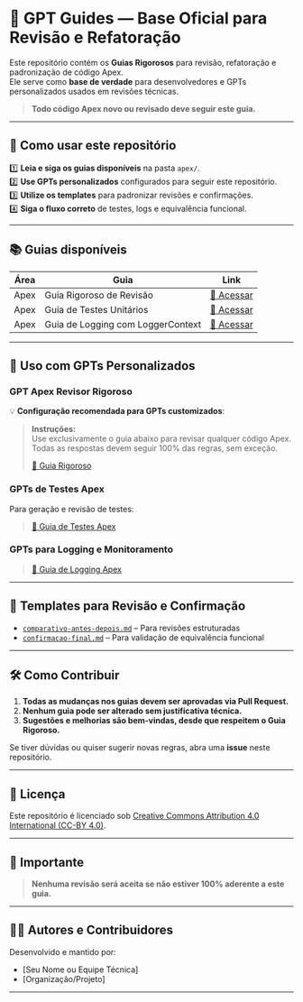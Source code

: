 # 🧠 GPT Guides — Base Oficial para Revisão e Refatoração

Este repositório contém os **Guias Rigorosos** para revisão, refatoração e padronização de código Apex.  
Ele serve como **base de verdade** para desenvolvedores e GPTs personalizados usados em revisões técnicas.

> **Todo código Apex novo ou revisado deve seguir este guia.**

---

## 📌 Como usar este repositório

1️⃣ **Leia e siga os guias disponíveis** na pasta `apex/`.  
2️⃣ **Use GPTs personalizados** configurados para seguir este repositório.  
3️⃣ **Utilize os templates** para padronizar revisões e confirmações.  
4️⃣ **Siga o fluxo correto** de testes, logs e equivalência funcional.  

---

## 📚 Guias disponíveis

| Área         | Guia                                | Link |
|--------------|-------------------------------------|------|
| Apex         | Guia Rigoroso de Revisão            | [📖 Acessar](./apex/Guia_Rigoroso_Revisao_Apex.md) |
| Apex         | Guia de Testes Unitários            | [🧪 Acessar](./apex/Guia_Testes_Apex.md) |
| Apex         | Guia de Logging com LoggerContext  | [📝 Acessar](./apex/Guia_Logger_Apex.md) |

---

## 🤖 Uso com GPTs Personalizados

### **GPT Apex Revisor Rigoroso**

💡 **Configuração recomendada para GPTs customizados**:  

> **Instruções:**  
> Use exclusivamente o guia abaixo para revisar qualquer código Apex.  
> Todas as respostas devem seguir 100% das regras, sem exceção.  
>  
> [🔗 Guia Rigoroso](https://raw.githubusercontent.com/seu-org/gpt-guides/main/apex/Guia_Rigoroso_Revisao_Apex.md)

### **GPTs de Testes Apex**

Para geração e revisão de testes:

> [🔗 Guia de Testes Apex](https://raw.githubusercontent.com/seu-org/gpt-guides/main/apex/Guia_Testes_Apex.md)

### **GPTs para Logging e Monitoramento**

> [🔗 Guia de Logging Apex](https://raw.githubusercontent.com/seu-org/gpt-guides/main/apex/Guia_Logger_Apex.md)

---

## 📎 Templates para Revisão e Confirmação

- [`comparativo-antes-depois.md`](./apex/comparativo-antes-depois.md) – Para revisões estruturadas  
- [`confirmacao-final.md`](./apex/confirmacao-final.md) – Para validação de equivalência funcional  

---

## 🛠️ Como Contribuir

1. **Todas as mudanças nos guias devem ser aprovadas via Pull Request.**  
2. **Nenhum guia pode ser alterado sem justificativa técnica.**  
3. **Sugestões e melhorias são bem-vindas, desde que respeitem o Guia Rigoroso.**  

Se tiver dúvidas ou quiser sugerir novas regras, abra uma **issue** neste repositório.

---

## 📝 Licença

Este repositório é licenciado sob [Creative Commons Attribution 4.0 International (CC-BY 4.0)](https://creativecommons.org/licenses/by/4.0/).

---

## 🚨 Importante

> **Nenhuma revisão será aceita se não estiver 100% aderente a este guia.**

---

## 👨‍💻 Autores e Contribuidores

Desenvolvido e mantido por:  
- [Seu Nome ou Equipe Técnica]  
- [Organização/Projeto]  

---
